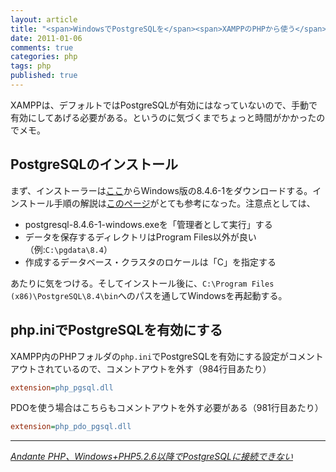 ```yaml
---
layout: article
title: "<span>WindowsでPostgreSQLを</span><span>XAMPPのPHPから使う</span>"
date: 2011-01-06
comments: true
categories: php
tags: php
published: true
---
```


XAMPPは、デフォルトではPostgreSQLが有効にはなっていないので、手動で有効にしてあげる必要がある。というのに気づくまでちょっと時間がかかったのでメモ。

<!-- READMORE -->


## PostgreSQLのインストール

まず、インストーラーは[ここ](http://www.enterprisedb.com/products/pgdownload.do#windows)からWindows版の8.4.6-1をダウンロードする。インストール手順の解説は[このページ](http://lets.postgresql.jp/documents/tutorial/windows/)がとても参考になった。注意点としては、

- postgresql-8.4.6-1-windows.exeを「管理者として実行」する
- データを保存するディレクトリはProgram Files以外が良い（例:`C:\pgdata\8.4`）
- 作成するデータベース・クラスタのロケールは「C」を指定する

あたりに気をつける。そしてインストール後に、`C:\Program Files (x86)\PostgreSQL\8.4\bin`へのパスを通してWindowsを再起動する。


## php.iniでPostgreSQLを有効にする

XAMPP内のPHPフォルダの`php.ini`でPostgreSQLを有効にする設定がコメントアウトされているので、コメントアウトを外す（984行目あたり）

~~~ ini
extension=php_pgsql.dll
~~~

PDOを使う場合はこちらもコメントアウトを外す必要がある（981行目あたり）

~~~ ini
extension=php_pdo_pgsql.dll
~~~

* * *

<cite>[Andante PHP、Windows+PHP5.2.6以降でPostgreSQLに接続できない](http://andante0727.blog81.fc2.com/blog-entry-151.html)</cite>
